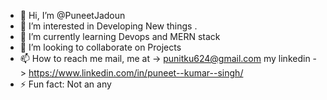 - 👋 Hi, I’m @PuneetJadoun
- 👀 I’m interested in Developing New things .
- 🌱 I’m currently learning Devops and MERN stack
- 💞️ I’m looking to collaborate on Projects 
- 📫 How to reach me mail, me at -> punitku624@gmail.com  my linkedin -> https://www.linkedin.com/in/puneet--kumar--singh/
- ⚡ Fun fact: Not an any 

<!---
PuneetJadoun/PuneetJadoun is a ✨ special ✨ repository because its `README.md` (this file) appears on your GitHub profile.
You can click the Preview link to take a look at your changes.
--->
